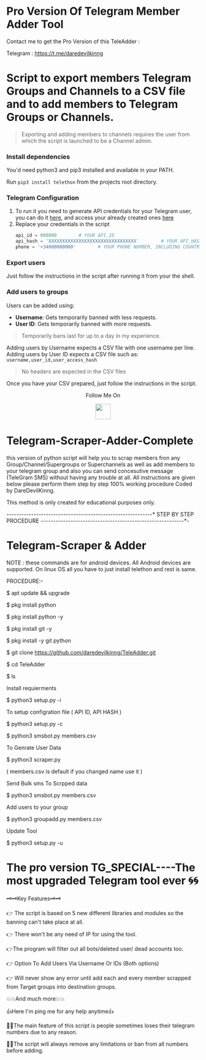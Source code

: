 # Pro Version Of Telegram Member Adder Tool

Contact me to get the Pro Version of this TeleAdder :


 Telegram : https://t.me/daredevilkinng
 
 
# Script to export members Telegram Groups and Channels to a CSV file and to add members to Telegram Groups or Channels.

> Exporting and adding members to channels requires the user from which the script is launched to be a Channel admin.

### Install dependencies

You'd need python3 and pip3 installed and available in your PATH.

Run `pip3 install telethon` from the projects root directory.

### Telegram Configuration

1. To run it you need to generate API credentials for your Telegram user, you can do it [here](https://my.telegram.org), and access your already created ones [here](https://my.telegram.org)
2. Replace your credentials in the script
    ```python
    api_id = 000000        # YOUR API_ID
    api_hash = 'XXXXXXXXXXXXXXXXXXXXXXXXXXXXXXXX'        # YOUR API_HASH
    phone = '+34000000000'        # YOUR PHONE NUMBER, INCLUDING COUNTRY CODE
    ```

### Export users
Just follow the instructions in the script after running it from your the shell.

### Add users to groups

Users can be added using:
- **Username**: Gets temporarily banned with less requests.
- **User ID**: Gets temporarily banned with more requests.

> Temporarily bans last for up to a day in my experience.

Adding users by Username expects a CSV file with one username per line.
Adding users by User ID expects a CSV file such as: `username,user_id,user_access_hash`

> No headers are expected in the CSV files

Once you have your CSV prepared, just follow the instructions in the script.


<p align="center">
  Follow Me On
</p>
<p align="center">
  <a href="https://youtu.be/DiXvVSzFo0g">
    <img src="https://www.iconsdb.com/icons/preview/black/youtube-4-xxl.png" width="40" height="40">
  </a>
</p>


# Telegram-Scraper-Adder-Complete
this version of python script will help you to scrap members fron any Group/Channel/Supergroups or Superchannels as well as add members to your telegram group and also you can send concesutive message (TeleGram SMS) without having any trouble at all. All instructions are given below please perform them step by step 100% working procedure Coded by DareDevilKinng.

This method is only created for educational purposes only.

-*-*-*-*-*-*-*-*-*-*-*-*-*-*-*-*-*-*-*-*-*-*-*-*-*-*-*-*-*-*-*-*-*-*-*-*-*-*-*-*-*-*-*-*-*-*-*-*-*-*-*-*-*-*-*-*-*-*-*
                                             STEP BY STEP PROCEDURE 
*-*-*-*-*-*-*-*-*-*-*-*-*-*-*-*-*-*-*-*-*-*-*-*-*-*-*-*-*-*-*-*-*-*-*-*-*-*-*-*-*-*-*-*-*-*-*-*-*-*-*-*-*-*-*-*-*-*-*-


# Telegram-Scraper & Adder


NOTE : these commands are for android devices. All Android devices are supported. On linux OS all you have to just install telethon and rest is same.



PROCEDURE:-


$ apt update && upgrade


$ pkg install python


$ pkg install python -y


$ pkg install git -y


$ pkg install -y git python


$ git clone https://github.com/daredevilkinng/TeleAdder.git


$ cd TeleAdder


$ ls



Install requierments

$ python3 setup.py -i



To setup configration file ( API ID, API HASH )

$ python3 setup.py -c

$ python3 smsbot.py members.csv



To Genrate User Data

$ python3 scraper.py

( members.csv is default if you changed name use it )



Send Bulk sms To Scrpped data

$ python3 smsbot.py members.csv



Add users to your group

$ python3 groupadd.py members.csv



Update Tool

$ python3 setup.py -u


# The pro version TG_SPECIAL----The most upgraded Telegram tool ever 🌀🌀


🗝️🗝️Key Features🗝️🗝️


👉 The script is based on 5 new different libraries and modules so the banning can't take place at all.

👉 There won't be any need of IP for using the tool.

👉The program will filter out all bots/deleted user/ dead accounts too.

👉 Option To Add Users Via Username Or IDs (Both options)

👉 Will never show any error until add each and every member scrapped from Target groups into destination groups.

💥💥And much more💥💥

👍Here I'm ping me for any help anytime👍

🔗🔗The main feature of this script is people sometimes loses their telegram numbers due to any reason.

🔗🔗The script will always remove any limitations or ban from all numbers before adding.



